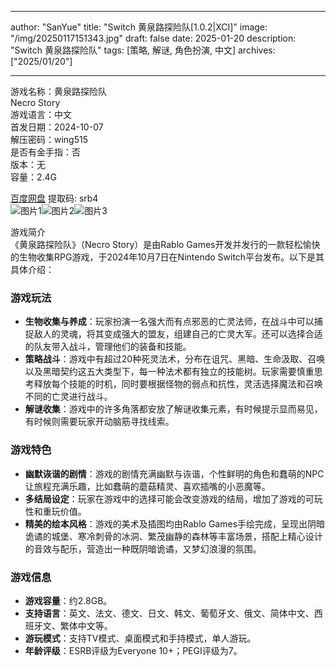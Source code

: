 
---
author: "SanYue"
title: "Switch 黄泉路探险队[1.0.2|XCI]"
image: "/img/20250117151343.jpg"
draft: false
date: 2025-01-20
description: "Switch 黄泉路探险队"
tags: [策略, 解谜, 角色扮演, 中文]
archives: ["2025/01/20"]

---

游戏名称：黄泉路探险队   
Necro Story    
游戏语言：中文  
首发日期：2024-10-07  
解压密码：wing515  
是否有金手指：否  
版本：无   
容量：2.4G

[百度网盘](https://pan.baidu.com/s/1twKrQjhYZviiB828rHlEIA) 提取码: srb4  
![图片1](/img/9e0643.jpg)![图片2](/img/e53a82.jpg)![图片3](/img/ad2808.jpg)  

游戏简介  
《黄泉路探险队》（Necro Story）是由Rablo Games开发并发行的一款轻松愉快的生物收集RPG游戏，于2024年10月7日在Nintendo Switch平台发布。以下是其具体介绍：

### 游戏玩法
- **生物收集与养成**：玩家扮演一名强大而有点邪恶的亡灵法师，在战斗中可以捕捉敌人的灵魂，将其变成强大的盟友，组建自己的亡灵大军。还可以选择合适的队友带入战斗，管理他们的装备和技能。
- **策略战斗**：游戏中有超过20种死灵法术，分布在诅咒、黑暗、生命汲取、召唤以及黑暗契约这五大类型下，每一种法术都有独立的技能树。玩家需要慎重思考释放每个技能的时机，同时要根据怪物的弱点和抗性，灵活选择魔法和召唤不同的亡灵进行战斗。
- **解谜收集**：游戏中的许多角落都安放了解谜收集元素，有时候提示显而易见，有时候则需要玩家开动脑筋寻找线索。

### 游戏特色
- **幽默诙谐的剧情**：游戏的剧情充满幽默与诙谐，个性鲜明的角色和蠢萌的NPC让旅程充满乐趣，比如蠢萌的蘑菇精灵、喜欢插嘴的小恶魔等。
- **多结局设定**：玩家在游戏中的选择可能会改变游戏的结局，增加了游戏的可玩性和重玩价值。
- **精美的绘本风格**：游戏的美术及插图均由Rablo Games手绘完成，呈现出阴暗诡谲的城堡、寒冷刺骨的冰洞、繁茂幽静的森林等丰富场景，搭配上精心设计的音效与配乐，营造出一种既阴暗诡谲，又梦幻浪漫的氛围。

### 游戏信息
- **游戏容量**：约2.8GB。
- **支持语言**：英文、法文、德文、日文、韩文、葡萄牙文、俄文、简体中文、西班牙文、繁体中文等。
- **游玩模式**：支持TV模式、桌面模式和手持模式，单人游玩。
- **年龄评级**：ESRB评级为Everyone 10+；PEGI评级为7。
